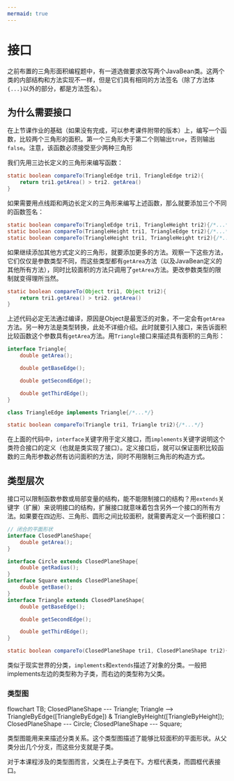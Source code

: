 ```yaml
---
mermaid: true
---
```

# 接口

之前布置的三角形面积编程题中，有一道选做要求改写两个JavaBean类。这两个类的内部结构和方法实现不一样，但是它们具有相同的方法签名（除了方法体`{...}`以外的部分，都是方法签名）。

## 为什么需要接口

在上节课作业的基础（如果没有完成，可以参考课件附带的版本）上，编写一个函数，比较两个三角形的面积。第一个三角形大于第二个则输出`true`，否则输出`false`。注意，该函数必须接受至少两种三角形

我们先用三边长定义的三角形来编写函数：

```java
static boolean compareTo(TriangleEdge tri1, TriangleEdge tri2){
    return tri1.getArea() > tri2. getArea()
}
```

如果需要用点线距和两边长定义的三角形来编写上述函数，那么就要添加三个不同的函数签名：
```java
static boolean compareTo(TriangleEdge tri1, TriangleHeight tri2){/*...*/}
static boolean compareTo(TriangleHeight tri1, TriangleEdge tri2){/*...*/}
static boolean compareTo(TriangleHeight tri1, TriangleHeight tri2){/*...*/}
```

如果继续添加其他方式定义的三角形，就要添加更多的方法。观察一下这些方法，它们仅仅是参数类型不同，而这些类型都有`getArea`方法（以及JavaBean定义的其他所有方法），同时比较面积的方法只调用了`getArea`方法。更改参数类型的限制就变得理所当然。

```java
static boolean compareTo(Object tri1, Object tri2){
    return tri1.getArea() > tri2. getArea()
}
```

上述代码必定无法通过编译，原因是Object是最宽泛的对象，不一定会有`getArea`方法。另一种方法是类型转换，此处不详细介绍。此时就要引入接口，来告诉面积比较函数这个参数具有`getArea`方法。用`Triangle`接口来描述具有面积的三角形：

```java
interface Triangle{
    double getArea();

    double getBaseEdge();

    double getSecondEdge();

    double getThirdEdge();
}

class TriangleEdge implements Triangle{/*...*/}

static boolean compareTo(Triangle tri1, Triangle tri2){/*...*/}
```

在上面的代码中，`interface`关键字用于定义接口，而`implements`关键字说明这个类符合接口的定义（也就是类实现了接口）。定义接口后，就可以保证面积比较函数的三角形参数必然有访问面积的方法，同时不用限制三角形的构造方式。

## 类型层次

接口可以限制函数参数或局部变量的结构，能不能限制接口的结构？用`extends`关键字（扩展）来说明接口的结构，扩展接口就意味着包含另外一个接口的所有方法。如果要在四边形、三角形、圆形之间比较面积，就需要再定义一个面积接口：

```java
// 闭合的平面形状
interface ClosedPlaneShape{
    double getArea();
}

interface Circle extends ClosedPlaneShape{
    double getRadius();
}
interface Square extends ClosedPlaneShape{
    double getBase();
}
interface Triangle extends ClosedPlaneShape{
    double getBaseEdge();

    double getSecondEdge();

    double getThirdEdge();
}

static boolean compareTo(ClosedPlaneShape tri1, ClosedPlaneShape tri2){/*...*/}
```

类似于现实世界的分类，`implements`和`extends`描述了对象的分类。一般把implements左边的类型称为子类，而右边的类型称为父类。

### 类型图

<div class="mermaid">
flowchart TB;
ClosedPlaneShape --- Triangle;
Triangle --> TriangleByEdge([TriangleByEdge]) & TriangleByHeight([TriangleByHeight]);
ClosedPlaneShape --- Circle;
ClosedPlaneShape --- Square;
</div>

类型图能用来来描述分类关系。这个类型图描述了能够比较面积的平面形状。从父类分出几个分支，而这些分支就是子类。

对于本课程涉及的类型图而言，父类在上子类在下。方框代表类，而圆框代表接口。